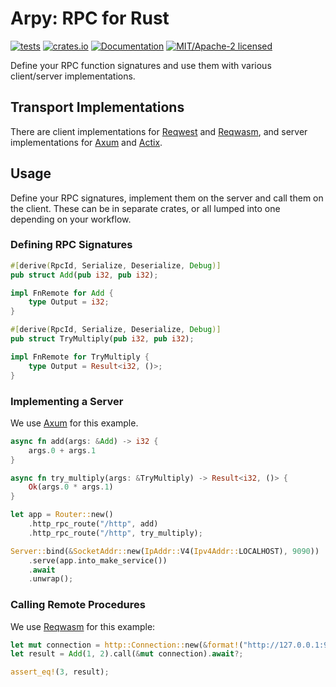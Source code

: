 # Arpy: RPC for Rust

[![tests](https://github.com/simon-bourne/arpy/actions/workflows/tests.yml/badge.svg)](https://github.com/simon-bourne/arpy/actions/workflows/tests.yml)
[![crates.io](https://img.shields.io/crates/v/arpy.svg)](https://crates.io/crates/arpy)
[![Documentation](https://docs.rs/arpy/badge.svg)](https://docs.rs/arpy)
[![MIT/Apache-2 licensed](https://img.shields.io/crates/l/arpy)](./LICENSE-APACHE)

Define your RPC function signatures and use them with various client/server implementations.

## Transport Implementations

There are client implementations for [Reqwest] and [Reqwasm], and server implementations for [Axum] and [Actix].

## Usage

Define your RPC signatures, implement them on the server and call them on the client. These can be in separate crates, or all lumped into one depending on your workflow.

### Defining RPC Signatures

```rust
#[derive(RpcId, Serialize, Deserialize, Debug)]
pub struct Add(pub i32, pub i32);

impl FnRemote for Add {
    type Output = i32;
}

#[derive(RpcId, Serialize, Deserialize, Debug)]
pub struct TryMultiply(pub i32, pub i32);

impl FnRemote for TryMultiply {
    type Output = Result<i32, ()>;
}
```

### Implementing a Server

We use [Axum] for this example.

```rust
async fn add(args: &Add) -> i32 {
    args.0 + args.1
}

async fn try_multiply(args: &TryMultiply) -> Result<i32, ()> {
    Ok(args.0 * args.1)
}

let app = Router::new()
    .http_rpc_route("/http", add)
    .http_rpc_route("/http", try_multiply);

Server::bind(&SocketAddr::new(IpAddr::V4(Ipv4Addr::LOCALHOST), 9090))
    .serve(app.into_make_service())
    .await
    .unwrap();
```

### Calling Remote Procedures

We use [Reqwasm] for this example:

```rust
let mut connection = http::Connection::new(&format!("http://127.0.0.1:9090/api"));
let result = Add(1, 2).call(&mut connection).await?;

assert_eq!(3, result);
```

[Reqwest]: https://github.com/seanmonstar/reqwest
[Reqwasm]: https://github.com/hamza1311/reqwasm
[Axum]: https://github.com/tokio-rs/axum
[Actix]: https://github.com/actix/actix-web
